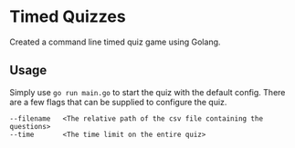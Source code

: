 # Timed Quizzes
Created a command line timed quiz game using Golang. 
## Usage
Simply use `go run main.go` to start the quiz with the default config. There are a few flags that can be supplied to configure the quiz. 
```
--filename   <The relative path of the csv file containing the questions>
--time       <The time limit on the entire quiz>
```